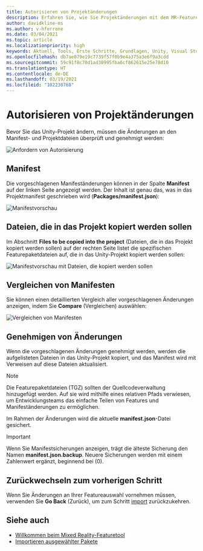 ```yaml
---
title: Autorisieren von Projektänderungen
description: Erfahren Sie, wie Sie Projektänderungen mit dem MR-Featuretool für die HoloLens- und VR-Entwicklung autorisieren.
author: davidkline-ms
ms.author: v-hferrone
ms.date: 03/04/2021
ms.topic: article
ms.localizationpriority: high
keywords: Aktuell, Tools, Erste Schritte, Grundlagen, Unity, Visual Studio, Toolkit, Mixed Reality-Headset, Windows Mixed Reality-Headset, Virtual Reality-Headset, Installation, Windows, HoloLens, Emulator, Unreal, OpenXR
ms.openlocfilehash: db7ae079e19c7739f57f0b9e4a375a3e6f9a3cdd
ms.sourcegitcommit: 59c91f8c70d1ad30995fba6cf862615e25e78d10
ms.translationtype: HT
ms.contentlocale: de-DE
ms.lasthandoff: 03/19/2021
ms.locfileid: "102230768"
---
```

# <a name="authorizing-project-changes"></a>Autorisieren von Projektänderungen

Bevor Sie das Unity-Projekt ändern, müssen die Änderungen an den Manifest- und Projektdateien überprüft und genehmigt werden:

![Anfordern von Autorisierung](images/FeatureToolApprovalRequest.png)

## <a name="manifest"></a>Manifest

Die vorgeschlagenen Manifeständerungen können in der Spalte **Manifest** auf der linken Seite angezeigt werden. Der Inhalt ist genau das, was in das Projektmanifest geschrieben wird (**Packages/manifest.json**):

![Manifestvorschau](images/ManifestPreview.png)

## <a name="files-to-be-copied-into-the-project"></a>Dateien, die in das Projekt kopiert werden sollen

Im Abschnitt **Files to be copied into the project** (Dateien, die in das Projekt kopiert werden sollen) auf der rechten Seite listet die spezifischen Featurepaketdateien auf, die in das Unity-Projekt kopiert werden sollen:

![Manifestvorschau mit Dateien, die kopiert werden sollen](images/FilesToCopy.png)

## <a name="compare-manifests"></a>Vergleichen von Manifesten

Sie können einen detaillierten Vergleich aller vorgeschlagenen Änderungen anzeigen, indem Sie **Compare** (Vergleichen) auswählen:

![Vergleichen von Manifesten](images/FeatureToolCompareManifest.png)

## <a name="approving-changes"></a>Genehmigen von Änderungen

Wenn die vorgeschlagenen Änderungen genehmigt werden, werden die aufgelisteten Dateien in das Unity-Projekt kopiert, und das Manifest wird mit Verweisen auf diese Dateien aktualisiert.

> [!NOTE]
> Die Featurepaketdateien (TGZ) sollten der Quellcodeverwaltung hinzugefügt werden. Auf sie wird mithilfe eines relativen Pfads verwiesen, um Entwicklungsteams das einfache Teilen von Features und Manifeständerungen zu ermöglichen.

 Im Rahmen der Änderungen wird die aktuelle **manifest.json**-Datei gesichert.

> [!IMPORTANT]
> Wenn Sie Manifestsicherungen anzeigen, trägt die älteste Sicherung den Namen **manifest.json.backup**. Neuere Sicherungen werden mit einem Zahlenwert ergänzt, beginnend bei (0).

## <a name="going-back-to-the-previous-step"></a>Zurückwechseln zum vorherigen Schritt

Wenn Sie Änderungen an Ihrer Featureauswahl vornehmen müssen, verwenden Sie **Go Back** (Zurück), um zum Schritt [import](importing-features.md) zurückzukehren.

## <a name="see-also"></a>Siehe auch

- [Willkommen beim Mixed Reality-Featuretool](welcome-to-mr-feature-tool.md)
- [Importieren ausgewählter Pakete](importing-features.md)
